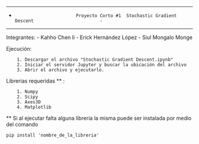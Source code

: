 ------------------------------------------------------------------------------------------------------
-                            Proyecto Corto #1 ­ Stochastic Gradient Descent                         -
------------------------------------------------------------------------------------------------------

Integrantes:
		- Kahho Chen li
		- Erick Hernández López
		- Siul Mongalo Monge

Ejecución:

		1. Descargar el archivo "Stochastic Gradient Descent.ipynb"
		2. Iniciar el servidor Jupyter y buscar la ubicación del archivo 
		3. Abrir el archivo y ejecutarlo.

Librerias requeridas ** :

		1. Numpy
		2. Scipy
		3. Axes3D
		4. Matplotlib

** Si al ejecutar falta alguna libreria la misma puede ser instalada por medio del comando

	pip install 'nombre_de_la_libreria'
